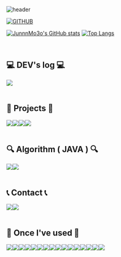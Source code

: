 <div align="left">
  
![header](https://capsule-render.vercel.app/api?type=waving&color=timeGradient&text=Welcome%20to%20JunnnMo3o's%20GitHub%20👋&animation=twinkling&fontSize=35&fontAlignY=40&fontAlign=60&height=250)

[![GITHUB](https://hits.seeyoufarm.com/api/count/incr/badge.svg?url=https%3A%2F%2Fgithub.com%2FJUNSUNG-KIM2546&count_bg=%23216929&title_bg=%23555555&icon=github.svg&icon_color=%23E7E7E7&title=GitHub&edge_flat=false)](https://hits.seeyoufarm.com)

[![JunnnMo3o's GitHub stats](https://github-readme-stats.vercel.app/api?username=JUNSUNG-KIM2546&include_all_commits=true&theme=merko&show_icons=true$hide_border=true&count_private=true)](https://github.com/JUNSUNG-KIM2546/github-readme-stats)
[![Top Langs](https://github-readme-stats.vercel.app/api/top-langs/?username=JUNSUNG-KIM2546&langs_count=8)](https://github.com/JUNSUNG-KIM2546/github-readme-stats)
 
<br>

## 💻 DEV's log 💻
<div style="display:flex; flex-direction:row;">
    <!--블로그-->
    <a href="https://easyhomputer.tistory.com">
        <!--<img src="https://img.shields.io/badge/Tistory-000000?style=for-the-badge&logo=Tistory&logoColor=white"> -->
    </a>
    <!--노션-->
    <a href="https://plausible-hour-332.notion.site/c176868d7fb9485c96993b470e3bb8fa?pvs=4">
        <img src="https://img.shields.io/badge/Notion-9999FF?style=for-the-badge&logo=Notion&logoColor=white"> 
    </a>
  
<!--[![Tistory's Card](https://github-readme-tistory-card.vercel.app/api?name=easyhomputer&theme=default)](https://easyhomputer.tistory.com)-->
</div><br>

## 📒 Projects 📒
<div style="display:flex; flex-direction:row;">
    <a href="https://github.com/yeowon2/BBGG_prj">
        <img src="https://img.shields.io/badge/Project_BBGG-181717?style=for-the-badge&logo=GitHub&logoColor=white"> 
    </a>
    <a href="https://github.com/JUNSUNG-KIM2546/ItNang">
        <img src="https://img.shields.io/badge/Project_itnang-181717?style=for-the-badge&logo=GitHub&logoColor=white"> 
    </a>
    <a href="https://github.com/JUNSUNG-KIM2546/storyBook">
        <img src="https://img.shields.io/badge/Project_itnang-181717?style=for-the-badge&logo=GitHub&logoColor=white"> 
    </a>
    <a href="https://github.com/JUNSUNG-KIM2546/calorieApp">
        <img src="https://img.shields.io/badge/Project_itnang-181717?style=for-the-badge&logo=GitHub&logoColor=white"> 
    </a>
</div><br>

## 🔍 Algorithm ( JAVA ) 🔍
<div style="display:flex; flex-direction:row;">
    <a href="https://github.com/JUNSUNG-KIM2546/Algorithm">
        <img src="https://img.shields.io/badge/Algorithm(백준)-181717?style=for-the-badge&logo=GitHub&logoColor=white"> 
    </a>
    <a href="https://github.com/JUNSUNG-KIM2546/LeetCode">
        <img src="https://img.shields.io/badge/LeetCode-181717?style=for-the-badge&logo=GitHub&logoColor=white"> 
    </a>
</div><br>
 
## 📞 Contact 📞
<div style="display:flex; flex-direction:row;">
    <a href="https://www.instagram.com/junnnmo3o/">
        <img src="https://img.shields.io/badge/Instagram-E4405F?style=for-the-badge&logo=Instagram&logoColor=white"> 
    </a>
    <a href="mailto:junnnmo3o@gmail.com">
        <img src="https://img.shields.io/badge/Gmail-EA4335?style=for-the-badge&logo=Gmail&logoColor=white"> 
    </a>
</div><br>
    
## 🔨 Once I've used 🔨
<div style="display:flex; flex-direction:row;">
    <!--자바-->
    <img src="https://img.shields.io/badge/Java-007396?style=for-the-badge&logo=Java&logoColor=white"> 
    <!--스프링-->
    <img src="https://img.shields.io/badge/spring-%236DB33F.svg?&style=for-the-badge&logo=spring&logoColor=white" />
    <!--스프링부트-->
    <img src="https://img.shields.io/badge/Spring Boot-6DB33F?style=for-the-badge&logo=spring boot&logoColor=white">
    <!--그레들리-->
    <img src="https://img.shields.io/badge/Gradle-02303A?style=for-the-badge&logo=gradle&logoColor=white">
    <!--이클립스-->
    <img src="https://img.shields.io/badge/eclipse%20ide-%232C2255.svg?&style=for-the-badge&logo=eclipse%20ide&logoColor=white" />
    <!--오라클-->
    <img src="https://img.shields.io/badge/oracle-F80000?style=for-the-badge&logo=oracle&logoColor=white"> 
    <!--마리아디비-->
    <img src="https://img.shields.io/badge/mariadb-%23003545.svg?&style=for-the-badge&logo=mariadb&logoColor=white" />
    <!--마이에스큐엘-->
    <img src="https://img.shields.io/badge/mysql-4479A1?style=for-the-badge&logo=mysql&logoColor=white">
    <br>
    <!--톰캣-->
    <img src="https://img.shields.io/badge/apache tomcat-F8DC75?style=for-the-badge&logo=apachetomcat&logoColor=black">
    <!--리눅스-->
    <img src="https://img.shields.io/badge/linux-FCC624?style=for-the-badge&logo=linux&logoColor=black"> 
    <!--AWS-->
    <img src="https://img.shields.io/badge/Amazon AWS-232F3E?style=for-the-badge&logo=amazon aws&logoColor=white"> 
    <!--AWS EC@-->
    <img src="https://img.shields.io/badge/Amazon EC2-FF9900?style=for-the-badge&logo=amazon ec2&logoColor=white"> 
    <br>
    <!--HTML%-->
    <img src="https://img.shields.io/badge/html5-E34F26?style=flat-square&logo=html5&logoColor=white"> 
    <!--CSS-->
    <img src="https://img.shields.io/badge/css-1572B6?style=flat-square&logo=css3&logoColor=white">
    <!--JS-->
    <img src="https://img.shields.io/badge/javascript-F7DF1E?style=flat-square&logo=javascript&logoColor=black">
    <!--부트스트랩-->
    <img src="https://img.shields.io/badge/bootstrap-7952B3?style=flat-square&logo=bootstrap&logoColor=white">
    <br>
    <!--
    <img src="https://img.shields.io/badge/Backbone.js-0071B5?style=flat-square&logo=backbone.js&logoColor=black">
    <img src="https://img.shields.io/badge/firebase-FFCA28?style=for-the-badge&logo=firebase&logoColor=white">
    <img src="https://img.shields.io/badge/Amazon RDS-527FFF?style=for-the-badge&logo=amazon rds&logoColor=white">
    <img src="https://img.shields.io/badge/Kotlin-7F52FF?style=flat-square&logo=kotlin&logoColor=white">
    <img src="https://img.shields.io/badge/Andoid Studio-3DDC84?style=flat-square&logo=android studio&logoColor=white">
    <img src="https://img.shields.io/badge/python-3776AB?style=flat-square&logo=python&logoColor=white"> 
    <img src="https://img.shields.io/badge/OpenCV-5C3EE8?style=flat-square&logo=opencv&logoColor=white">
    -->
    <br>
</div><br>
</div>


<!--
### Hi there 👋
![Anurag's GitHub stats](https://github-readme-stats.vercel.app/api?username=JUNSUNG-KIM2546&show_icons=true&theme=radical)
<br>
[![Top Langs](https://github-readme-stats.vercel.app/api/top-langs/?username=JUNSUNG-KIM2546&langs_count=8)](https://github.com/JUNSUNG-KIM2546/github-readme-stats)

**JUNSUNG-KIM2546/JUNSUNG-KIM2546** is a ✨ _special_ ✨ repository because its `README.md` (this file) appears on your GitHub profile.

Here are some ideas to get you started:

- 🔭 I’m currently working on ...
- 🌱 I’m currently learning ...
- 👯 I’m looking to collaborate on ...
- 🤔 I’m looking for help with ...
- 💬 Ask me about ...
- 📫 How to reach me: ...
- 😄 Pronouns: ...
- ⚡ Fun fact: ...
-->
